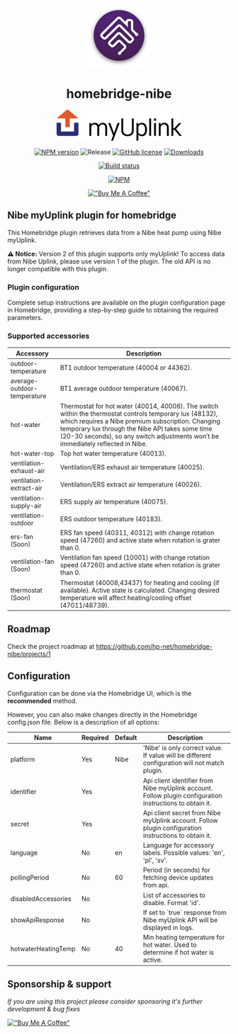 <p align="center">
  <a href="https://github.com/homebridge/homebridge"><img src="https://raw.githubusercontent.com/homebridge/branding/master/logos/homebridge-color-round-stylized.png" height="140"></a>
</p>

<div align="center">

# homebridge-nibe

![](./docs/nibe-myuplink-logo-small.png)

[![NPM version](https://img.shields.io/npm/v/homebridge-nibe.svg)](https://www.npmjs.com/package/homebridge-nibe)
![Release](https://img.shields.io/github/release/hp-net/homebridge-nibe.svg?logo=github)
[![GitHub license](https://img.shields.io/github/license/hp-net/homebridge-nibe)](https://github.com/hp-net/homebridge-nibe/blob/main/LICENSE)
[![Downloads](https://img.shields.io/npm/dm/homebridge-nibe.svg)](https://www.npmjs.com/package/homebridge-nibe)



[![Build status](https://github.com/hp-net/homebridge-nibe/actions/workflows/publish-to-npm.yml/badge.svg)](https://github.com/hp-net/homebridge-nibe/actions/workflows/publish-to-npm.yml)

[![NPM](https://nodei.co/npm/homebridge-nibe.png?downloads=true)](https://nodei.co/npm/homebridge-nibe/)

[!["Buy Me A Coffee"](https://www.buymeacoffee.com/assets/img/custom_images/orange_img.png)](https://www.buymeacoffee.com/hpruszyn)
</div>

## Nibe myUplink plugin for homebridge

This Homebridge plugin retrieves data from a Nibe heat pump using Nibe myUplink.

**⚠️ Notice:** Version 2 of this plugin supports only myUplink! To access data from Nibe Uplink, please use version 1 of the plugin. The old API is no longer compatible with this plugin.

### Plugin configuration

Complete setup instructions are available on the plugin configuration page in Homebridge, providing a step-by-step guide to obtaining the required parameters.

### Supported accessories

<table>
    <thead>
        <tr>
            <th>Accessory</th>
            <th>Description</th>
        </tr>
    </thead>
    <tbody>
        <tr>
            <td>outdoor-temperature</td>
            <td>BT1 outdoor temperature (40004 or 44362).</td>
        </tr>
        <tr>
            <td>average-outdoor-temperature</td>
            <td>BT1 average outdoor temperature (40067).</td>
        </tr>
        <tr>
            <td>hot-water</td>
            <td>Thermostat for hot water (40014, 40008). The switch within the thermostat controls temporary lux (48132), which requires a Nibe premium subscription. Changing temporary lux through the Nibe API takes some time (20-30 seconds), so any switch adjustments won’t be immediately reflected in Nibe.</td>
        </tr>
        <tr>
            <td>hot-water-top</td>
            <td>Top hot water temperature (40013).</td>
        </tr>
        <tr>
            <td>ventilation-exhaust-air</td>
            <td>Ventilation/ERS exhaust air temperature (40025).</td>
        </tr>
        <tr>
            <td>ventilation-extract-air</td>
            <td>Ventilation/ERS extract air temperature (40026).</td>
        </tr>
        <tr>
            <td>ventilation-supply-air</td>
            <td>ERS supply air temperature (40075).</td>
        </tr>
        <tr>
            <td>ventilation-outdoor</td>
            <td>ERS outdoor temperature (40183).</td>
        </tr>
        <tr>
            <td>ers-fan (Soon)</td>
            <td>ERS fan speed (40311, 40312) with change rotation speed (47260) and active state when rotation is grater than 0.</td>
        </tr>
        <tr>
            <td>ventilation-fan (Soon)</td>
            <td>Ventilation fan speed (10001) with change rotation speed (47260) and active state when rotation is grater than 0.</td>
        </tr>
        <tr>
            <td>thermostat (Soon)</td>
            <td>Thermostat (40008,43437) for heating and cooling (if available). Active state is calculated. Changing desired temperature will affect heating/cooling offset (47011/48739).</td>
        </tr>
    </tbody>
</table>

## Roadmap

Check the project roadmap at https://github.com/hp-net/homebridge-nibe/projects/1

## Configuration

Configuration can be done via the Homebridge UI, which is the **recommended** method. 

However, you can also make changes directly in the Homebridge config.json file. Below is a description of all options:

<table>
    <thead>
        <tr>
            <th>Name</th>
            <th>Required</th>
            <th>Default</th>
            <th>Description</th>
        </tr>
    </thead>
    <tbody>
        <tr>
            <td>platform</td>
            <td>Yes</td>
            <td>Nibe</td>
            <td>'Nibe' is only correct value. If value will be different configuration will not match plugin.</td>
        </tr>
        <tr>
            <td>identifier</td>
            <td>Yes</td>
            <td></td>
            <td>Api client identifier from Nibe myUplink account. Follow plugin configuration instructions to obtain it.</td>
        </tr>
        <tr>
            <td>secret</td>
            <td>Yes</td>
            <td></td>
            <td>Api client secret from Nibe myUplink account. Follow plugin configuration instructions to obtain it.</td>
        </tr>
        <tr>
            <td>language</td>
            <td>No</td>
            <td>en</td>
            <td>Language for accessory labels. Possible values: 'en', 'pl', 'sv'.</td>
        </tr>
        <tr>
            <td>pollingPeriod</td>
            <td>No</td>
            <td>60</td>
            <td>Period (in seconds) for fetching device updates from api.</td>
        </tr>
        <tr>
            <td>disabledAccessories</td>
            <td>No</td>
            <td></td>
            <td>List of accessories to disable. Format 'id'.</td>
        </tr>
        <tr>
            <td>showApiResponse</td>
            <td>No</td>
            <td></td>
            <td>If set to `true` response from Nibe myUplink API will be displayed in logs.</td>
        </tr>
        <tr>
            <td>hotwaterHeatingTemp</td>
            <td>No</td>
            <td>40</td>
            <td>Min heating temperature for hot water. Used to determine if hot water is active.</td>
        </tr>
    </tbody>
</table>

## Sponsorship & support

*If you are using this project please consider sponsoring it's further development & bug fixes*

[!["Buy Me A Coffee"](https://www.buymeacoffee.com/assets/img/custom_images/orange_img.png)](https://www.buymeacoffee.com/hpruszyn)
